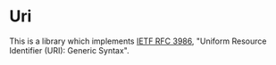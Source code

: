 # Uri

This is a library which implements [IETF RFC 3986](https://datatracker.ietf.org/doc/html/rfc3986), "Uniform Resource Identifier (URI): Generic Syntax".
